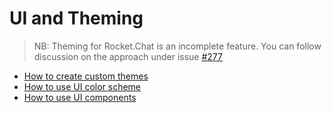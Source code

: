 # UI and Theming

> NB: Theming for Rocket.Chat is an incomplete feature. You can follow discussion on the approach under issue [#277](https://github.com/RocketChat/Rocket.Chat/issues/277)

* [How to create custom themes](themes.md)
* [How to use UI color scheme](colors.md)
* [How to use UI components](components.md)
